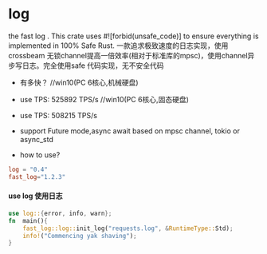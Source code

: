 # log
the fast log  . This crate uses #![forbid(unsafe_code)] to ensure everything is implemented in 100% Safe Rust.
一款追求极致速度的日志实现，使用crossbeam 无锁channel提高一倍效率(相对于标准库的mpsc)，使用channel异步写日志。完全使用safe 代码实现，无不安全代码

* 有多快？
//win10(PC 6核心,机械硬盘)
* use TPS: 525892 TPS/s
//win10(PC 6核心,固态硬盘)
* use TPS: 508215 TPS/s

* support Future mode,async await based on mpsc channel, tokio or async_std
* how to use?
```toml
log = "0.4"
fast_log="1.2.3"
```


#### use log 使用日志
```rust
use log::{error, info, warn};
fn  main(){
    fast_log::log::init_log("requests.log", &RuntimeType::Std);
    info!("Commencing yak shaving");
}
```

